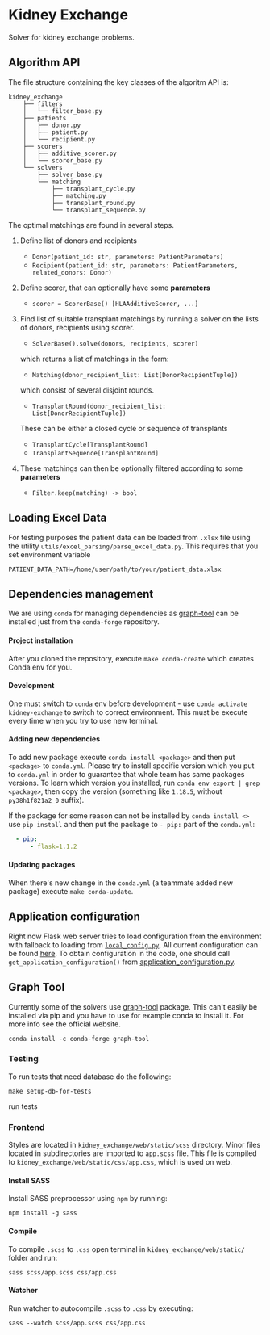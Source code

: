 # Kidney Exchange

Solver for kidney exchange problems. 

## Algorithm API
The file structure containing the key classes of the algoritm API is: 
```
kidney_exchange
    ├── filters
    │   └── filter_base.py
    ├── patients
    │   ├── donor.py
    │   ├── patient.py
    │   └── recipient.py
    ├── scorers
    │   ├── additive_scorer.py
    │   └── scorer_base.py
    └── solvers
        ├── solver_base.py
        └── matching
            ├── transplant_cycle.py
            ├── matching.py
            ├── transplant_round.py
            └── transplant_sequence.py

```
The optimal matchings are found in several steps.
1. Define list of donors and recipients 
    - `Donor(patient_id: str, parameters: PatientParameters)`
    - `Recipient(patient_id: str, parameters: PatientParameters, related_donors: Donor)`
     
2. Define scorer, that can optionally have some <b>parameters</b>
    - `scorer = ScorerBase() [HLAAdditiveScorer, ...]`
    
3. Find list of suitable transplant matchings by running a solver on the 
lists of donors, recipients using scorer.
    - `SolverBase().solve(donors, recipients, scorer)`
    
    which returns a list of matchings in the form:      
    - `Matching(donor_recipient_list: List[DonorRecipientTuple])`

    which consist of several disjoint rounds. 
    - `TransplantRound(donor_recipient_list: List[DonorRecipientTuple])`  
    
    These can be either a closed cycle or sequence of transplants
    - `TransplantCycle[TransplantRound]`
    - `TransplantSequence[TransplantRound]`
    
4. These matchings can then be optionally filtered according to some <b>parameters</b> 
    - `Filter.keep(matching) -> bool`
    
## Loading Excel Data
For testing purposes the patient data can be loaded from `.xlsx` file using the utility `utils/excel_parsing/parse_excel_data.py`. This requires that you set environment variable 
```
PATIENT_DATA_PATH=/home/user/path/to/your/patient_data.xlsx
``` 

## Dependencies management
We are using `conda` for managing dependencies as [graph-tool](https://graph-tool.skewed.de/)
can be installed just from the `conda-forge` repository.

#### Project installation
After you cloned the repository, execute `make conda-create` which creates Conda env for you.

#### Development
One must switch to `conda` env before development - use `conda activate kidney-exchange`
to switch to correct environment.
This must be execute every time when you try to use new terminal.

#### Adding new dependencies
To add new package execute `conda install <package>` and then put `<package>` to `conda.yml`.
Please try to install specific version which you put to `conda.yml` in order to guarantee that whole team has same 
packages versions.
To learn which version you installed, run `conda env export | grep <package>`, then copy the version 
(something like `1.18.5`, without `py38h1f821a2_0` suffix).

If the package for some reason can not be installed by `conda install <>` use `pip install`
and then put the package to `- pip:` part of the `conda.yml`:
```yaml
  - pip:
      - flask=1.1.2
```

#### Updating packages
When there's new change in the `conda.yml` (a teammate added new package) execute `make conda-update`.

## Application configuration
Right now Flask web server tries to load configuration from the environment
with fallback to loading from [`local_config.py`](kidney_exchange/web/local_config.py). 
All current configuration can be found [here](kidney_exchange/web/app_configuration/application_configuration.py).
To obtain configuration in the code, one should call `get_application_configuration()`
 from [application_configuration.py](kidney_exchange/web/app_configuration/application_configuration.py).

## Graph Tool
Currently some of the solvers use [graph-tool](https://graph-tool.skewed.de/) package. This can't 
easily be installed via pip and you have to use for example conda to install it. For more info see the official website. 
```
conda install -c conda-forge graph-tool
```

### Testing
To run tests that need database do the following:

```
make setup-db-for-tests
```

run tests

### Frontend

Styles are located in `kidney_exchange/web/static/scss` directory. Minor files located in subdirectories are imported to `app.scss` file. This file is compiled to `kidney_exchange/web/static/css/app.css`, which is used on web. 

#### Install SASS
Install SASS preprocessor using `npm` by running:
```
npm install -g sass
```
#### Compile
To compile `.scss` to `.css` open terminal in `kidney_exchange/web/static/` folder and run:
```
sass scss/app.scss css/app.css
```

#### Watcher
Run watcher to autocompile `.scss` to `.css` by executing:
```
sass --watch scss/app.scss css/app.css
```